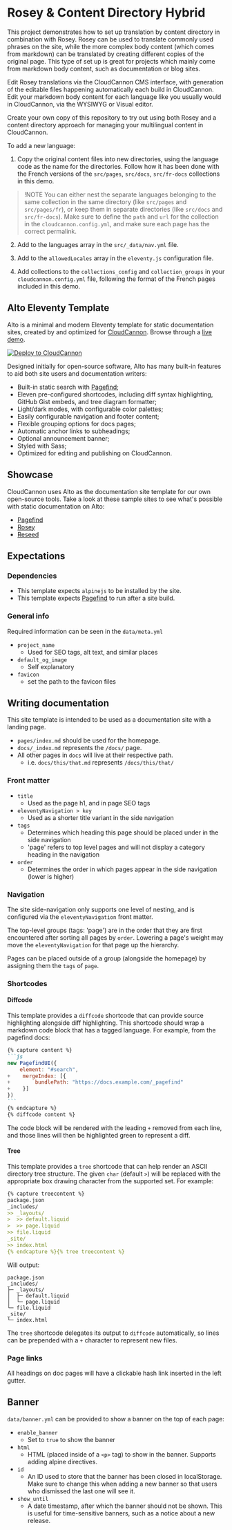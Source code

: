 # Rosey & Content Directory Hybrid

This project demonstrates how to set up translation by content directory in combination with Rosey. Rosey can be used to translate commonly used phrases on the site, while the more complex body content (which comes from markdown) can be translated by creating different copies of the original page. This type of set up is great for projects which mainly come from markdown body content, such as documentation or blog sites.


Edit Rosey translations via the CloudCannon CMS interface, with generation of the editable files happening automatically each build in CloudCannon. Edit your markdown body content for each language like you usually would in CloudCannon, via the WYSIWYG or Visual editor.


Create your own copy of this repository to try out using both Rosey and a content directory approach for managing your multilingual content in CloudCannon.

To add a new language:

1. Copy the original content files into new directories, using the language code as the name for the directories. Follow how it has been done with the French versions of the `src/pages`, `src/docs`, `src/fr-docs` collections in this demo. 

>!NOTE
>You can either nest the separate languages belonging to the same collection in the same directory (like `src/pages` and `src/pages/fr`), or keep them in separate directories (like `src/docs` and `src/fr-docs`). Make sure to define the `path` and `url` for the collection in the `cloudcannon.config.yml`, and make sure each page has the correct permalink.

2. Add to the languages array in the `src/_data/nav.yml` file.

3. Add to the `allowedLocales` array in the `eleventy.js` configuration file.

4. Add collections to the `collections_config` and `collection_groups` in your `cloudcannon.config.yml` file, following the format of the French pages included in this demo.

## Alto Eleventy Template

Alto is a minimal and modern Eleventy template for static documentation sites, created by and optimized for [CloudCannon](https://cloudcannon.com). Browse through a [live demo](https://secret-lapwing.cloudvent.net/).

[![Deploy to CloudCannon](https://buttons.cloudcannon.com/deploy.svg)](https://app.cloudcannon.com/register#sites/connect/github/CloudCannon/alto-eleventy-template)

Designed initially for open-source software, Alto has many built-in features to aid both site users and documentation writers:

- Built-in static search with [Pagefind](https://pagefind.app);
- Eleven pre-configured shortcodes, including diff syntax highlighting, GitHub Gist embeds, and tree diagram formatter;
- Light/dark modes, with configurable color palettes;
- Easily configurable navigation and footer content;
- Flexible grouping options for docs pages;
- Automatic anchor links to subheadings;
- Optional announcement banner;
- Styled with Sass;
- Optimized for editing and publishing on CloudCannon.



## Showcase

CloudCannon uses Alto as the documentation site template for our own open-source tools. Take a look at these sample sites to see what's possible with static documentation on Alto:

- [Pagefind](https://pagefind.app/)
- [Rosey](https://rosey.app/)
- [Reseed](https://reseed.app/)


## Expectations

### Dependencies

- This template expects `alpinejs` to be installed by the site.
- This template expects [Pagefind](https://pagefind.app) to run after a site build.

### General info

Required information can be seen in the `data/meta.yml` 

- `project_name`
  - Used for SEO tags, alt text, and similar places
- `default_og_image`
  - Self explanatory
- `favicon`
  - set the path to the favicon files



## Writing documentation

This site template is intended to be used as a documentation site with a landing page.

- `pages/index.md` should be used for the homepage.
- `docs/_index.md` represents the `/docs/` page.
- All other pages in `docs` will live at their respective path.
  - i.e. `docs/this/that.md` represents `/docs/this/that/`

### Front matter

- `title`
  - Used as the page h1, and in page SEO tags
- `eleventyNavigation > key`
  - Used as a shorter title variant in the side navigation
- `tags`
  - Determines which heading this page should be placed under in the side navigation
  - 'page' refers to top level pages and will not display a category heading in the navigation
- `order`
  - Determines the order in which pages appear in the side navigation (lower is higher)

### Navigation

The site side-navigation only supports one level of nesting, and is configured via the `eleventyNavigation` front matter.

The top-level groups (tags: 'page') are in the order that they are first encountered after sorting all pages by `order`. Lowering a page's weight may move the `eleventyNavigation` for that page up the hierarchy.

Pages can be placed outside of a group (alongside the homepage) by assigning them the `tags` of `page`.

### Shortcodes

#### Diffcode

This template provides a `diffcode` shortcode that can provide source highlighting alongside diff highlighting. This shortcode should wrap a markdown code block that has a tagged language. For example, from the pagefind docs:

````markdown
{% capture content %}
```js
new PagefindUI({
    element: "#search",
+    mergeIndex: [{
+        bundlePath: "https://docs.example.com/_pagefind"
+    }]
})
```
{% endcapture %}
{% diffcode content %}
````

The code block will be rendered with the leading `+` removed from each line, and those lines will then be highlighted green to represent a diff.

#### Tree

This template provides a `tree` shortcode that can help render an ASCII directory tree structure. The given `char` (default `>`) will be replaced with the appropriate box drawing character from the supported set. For example:

```markdown
{% capture treecontent %}
package.json
_includes/
>> _layouts/
>  >> default.liquid
>  >> page.liquid
>> file.liquid
_site/
>> index.html
{% endcapture %}{% tree treecontent %}
```

Will output:

```text
package.json
_includes/
├─ _layouts/
│  ├─ default.liquid
│  └─ page.liquid
└─ file.liquid
_site/
└─ index.html
```

The `tree` shortcode delegates its output to `diffcode` automatically, so lines can be prepended with a `+` character to represent new files.


### Page links

All headings on doc pages will have a clickable hash link inserted in the left gutter.

## Banner

`data/banner.yml` can be provided to show a banner on the top of each page:


- `enable_banner`
  - Set to `true` to show the banner
- `html`
  - HTML (placed inside of a `<p>` tag) to show in the banner. Supports adding alpine directives.
- `id`
  - An ID used to store that the banner has been closed in localStorage. Make sure to change this when adding a new banner so that users who dismissed the last one will see it.
- `show_until`
  - A date timestamp, after which the banner should not be shown. This is useful for time-sensitive banners, such as a notice about a new release.
